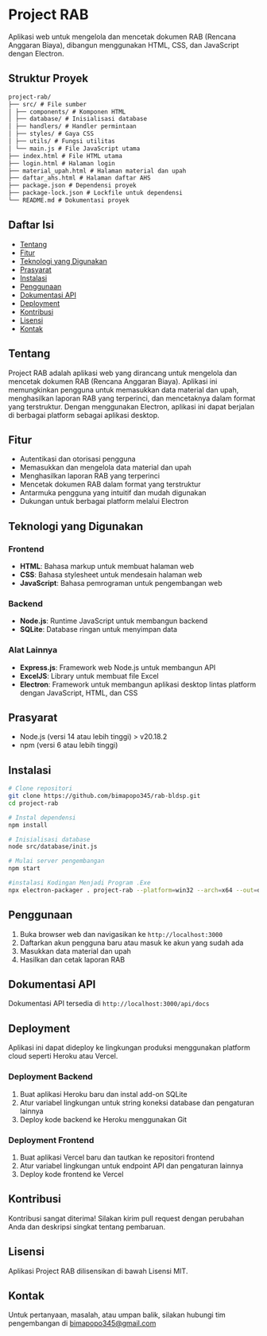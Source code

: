 # Project RAB

Aplikasi web untuk mengelola dan mencetak dokumen RAB (Rencana Anggaran Biaya), dibangun menggunakan HTML, CSS, dan JavaScript dengan Electron.

## Struktur Proyek

```markdown
project-rab/
├── src/ # File sumber
│ ├── components/ # Komponen HTML
│ ├── database/ # Inisialisasi database
│ ├── handlers/ # Handler permintaan
│ ├── styles/ # Gaya CSS
│ ├── utils/ # Fungsi utilitas
│ └── main.js # File JavaScript utama
├── index.html # File HTML utama
├── login.html # Halaman login
├── material_upah.html # Halaman material dan upah
├── daftar_ahs.html # Halaman daftar AHS
├── package.json # Dependensi proyek
├── package-lock.json # Lockfile untuk dependensi
└── README.md # Dokumentasi proyek
```

## Daftar Isi

- [Tentang](#tentang)
- [Fitur](#fitur)
- [Teknologi yang Digunakan](#teknologi-yang-digunakan)
- [Prasyarat](#prasyarat)
- [Instalasi](#instalasi)
- [Penggunaan](#penggunaan)
- [Dokumentasi API](#dokumentasi-api)
- [Deployment](#deployment)
- [Kontribusi](#kontribusi)
- [Lisensi](#lisensi)
- [Kontak](#kontak)

## Tentang

Project RAB adalah aplikasi web yang dirancang untuk mengelola dan mencetak dokumen RAB (Rencana Anggaran Biaya). Aplikasi ini memungkinkan pengguna untuk memasukkan data material dan upah, menghasilkan laporan RAB yang terperinci, dan mencetaknya dalam format yang terstruktur. Dengan menggunakan Electron, aplikasi ini dapat berjalan di berbagai platform sebagai aplikasi desktop.

## Fitur

- Autentikasi dan otorisasi pengguna
- Memasukkan dan mengelola data material dan upah
- Menghasilkan laporan RAB yang terperinci
- Mencetak dokumen RAB dalam format yang terstruktur
- Antarmuka pengguna yang intuitif dan mudah digunakan
- Dukungan untuk berbagai platform melalui Electron

## Teknologi yang Digunakan

### Frontend

- **HTML**: Bahasa markup untuk membuat halaman web
- **CSS**: Bahasa stylesheet untuk mendesain halaman web
- **JavaScript**: Bahasa pemrograman untuk pengembangan web

### Backend

- **Node.js**: Runtime JavaScript untuk membangun backend
- **SQLite**: Database ringan untuk menyimpan data

### Alat Lainnya

- **Express.js**: Framework web Node.js untuk membangun API
- **ExcelJS**: Library untuk membuat file Excel
- **Electron**: Framework untuk membangun aplikasi desktop lintas platform dengan JavaScript, HTML, dan CSS

## Prasyarat

- Node.js (versi 14 atau lebih tinggi) > v20.18.2
- npm (versi 6 atau lebih tinggi)

## Instalasi

```bash
# Clone repositori
git clone https://github.com/bimapopo345/rab-bldsp.git
cd project-rab

# Instal dependensi
npm install

# Inisialisasi database
node src/database/init.js

# Mulai server pengembangan
npm start

#instalasi Kodingan Menjadi Program .Exe
npx electron-packager . project-rab --platform=win32 --arch=x64 --out=dist --overwrite
```

## Penggunaan

1. Buka browser web dan navigasikan ke `http://localhost:3000`
2. Daftarkan akun pengguna baru atau masuk ke akun yang sudah ada
3. Masukkan data material dan upah
4. Hasilkan dan cetak laporan RAB

## Dokumentasi API

Dokumentasi API tersedia di `http://localhost:3000/api/docs`

## Deployment

Aplikasi ini dapat dideploy ke lingkungan produksi menggunakan platform cloud seperti Heroku atau Vercel.

### Deployment Backend

1. Buat aplikasi Heroku baru dan instal add-on SQLite
2. Atur variabel lingkungan untuk string koneksi database dan pengaturan lainnya
3. Deploy kode backend ke Heroku menggunakan Git

### Deployment Frontend

1. Buat aplikasi Vercel baru dan tautkan ke repositori frontend
2. Atur variabel lingkungan untuk endpoint API dan pengaturan lainnya
3. Deploy kode frontend ke Vercel

## Kontribusi

Kontribusi sangat diterima! Silakan kirim pull request dengan perubahan Anda dan deskripsi singkat tentang pembaruan.

## Lisensi

Aplikasi Project RAB dilisensikan di bawah Lisensi MIT.

## Kontak

Untuk pertanyaan, masalah, atau umpan balik, silakan hubungi tim pengembangan di [bimapopo345@gmail.com](mailto:bimapopo345@gmail.com)
